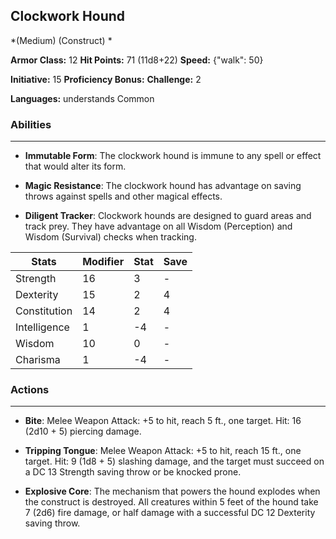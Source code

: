 ## Clockwork Hound
*(Medium) (Construct) *

**Armor Class:** 12
**Hit Points:** 71 (11d8+22)
**Speed:** {"walk": 50}

**Initiative:** 15
**Proficiency Bonus:**
**Challenge:** 2

**Languages:** understands Common

### Abilities
 --- 
- **Immutable Form**: The clockwork hound is immune to any spell or effect that would alter its form.

- **Magic Resistance**: The clockwork hound has advantage on saving throws against spells and other magical effects.

- **Diligent Tracker**: Clockwork hounds are designed to guard areas and track prey. They have advantage on all Wisdom (Perception) and Wisdom (Survival) checks when tracking.



| Stats | Modifier | Stat | Save
| ---- | ---- | ---- | ---- |
| Strength | 16 | 3 | - |
| Dexterity | 15 | 2 | 4 |
| Constitution | 14 | 2 | 4 |
| Intelligence | 1 | -4 | - |
| Wisdom | 10 | 0 | - |
| Charisma | 1 | -4 | - |

### Actions
 --- 
- **Bite**: Melee Weapon Attack: +5 to hit, reach 5 ft., one target. Hit: 16 (2d10 + 5) piercing damage.

- **Tripping Tongue**: Melee Weapon Attack: +5 to hit, reach 15 ft., one target. Hit: 9 (1d8 + 5) slashing damage, and the target must succeed on a DC 13 Strength saving throw or be knocked prone.

- **Explosive Core**: The mechanism that powers the hound explodes when the construct is destroyed. All creatures within 5 feet of the hound take 7 (2d6) fire damage, or half damage with a successful DC 12 Dexterity saving throw.

